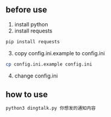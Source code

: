 ## before use

1. install python
2. install requests
```bash
pip install requests
```
3. copy config.ini.example to config.ini
```bash
cp config.ini.example config.ini
```
4. change config.ini

## how to use
```bash
python3 dingtalk.py 你想发的通知内容
```